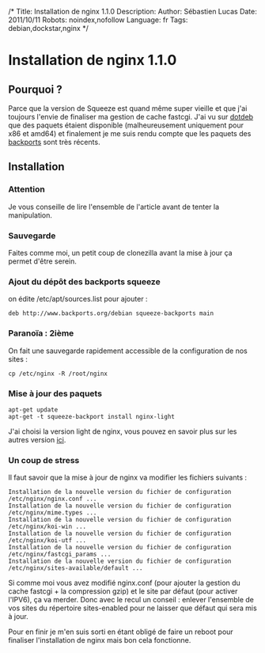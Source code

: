 /*
Title: Installation de nginx 1.1.0
Description: 
Author: Sébastien Lucas
Date: 2011/10/11
Robots: noindex,nofollow
Language: fr
Tags: debian,dockstar,nginx
*/
# Installation de nginx 1.1.0

## Pourquoi ?
Parce que la version de Squeeze est quand même super vieille et que j'ai toujours l'envie de finaliser ma gestion de cache fastcgi. J'ai vu sur [dotdeb](http://www.dotdeb.org/) que des paquets étaient disponible (malheureusement uniquement pour x86 et amd64) et finalement je me suis rendu compte que les paquets des [backports](http://backports-master.debian.org/) sont très récents.

## Installation

### Attention
Je vous conseille de lire l'ensemble de l'article avant de tenter la manipulation.
### Sauvegarde

Faites comme moi, un petit coup de clonezilla avant la mise à jour ça permet d'être serein.
### Ajout du dépôt des backports squeeze

on édite /etc/apt/sources.list pour ajouter :
```
deb http://www.backports.org/debian squeeze-backports main
```
### Paranoïa : 2ième

On fait une sauvegarde rapidement accessible de la configuration de nos sites :
```
cp /etc/nginx -R /root/nginx
```
### Mise à jour des paquets

```
apt-get update
apt-get -t squeeze-backport install nginx-light
```
J'ai choisi la version light de nginx, vous pouvez en savoir plus sur les autres version [ici](http://packages.debian.org/search?suite=squeeze-backports&searchon=names&keywords=nginx).
### Un coup de stress

Il faut savoir que la mise à jour de nginx va modifier les fichiers suivants :
```
Installation de la nouvelle version du fichier de configuration /etc/nginx/nginx.conf ...
Installation de la nouvelle version du fichier de configuration /etc/nginx/mime.types ...
Installation de la nouvelle version du fichier de configuration /etc/nginx/koi-win ...
Installation de la nouvelle version du fichier de configuration /etc/nginx/koi-utf ...
Installation de la nouvelle version du fichier de configuration /etc/nginx/fastcgi_params ...
Installation de la nouvelle version du fichier de configuration /etc/nginx/sites-available/default ...
```
Si comme moi vous avez modifié nginx.conf (pour ajouter la gestion du cache fastcgi + la compression gzip) et le site par défaut (pour activer l'IPV6), ça va merder. Donc avec le recul un conseil : enlever l'ensemble de vos sites du répertoire sites-enabled pour ne laisser que défaut qui sera mis à jour.

Pour en finir je m'en suis sorti en étant obligé de faire un reboot pour finaliser l'installation de nginx mais bon cela fonctionne.
